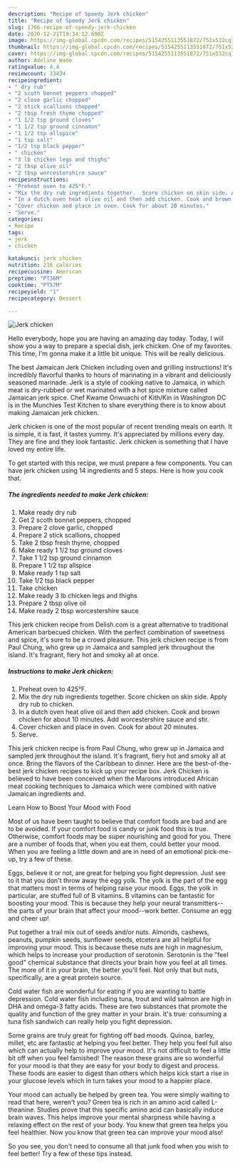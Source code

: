 ```yaml
---
description: "Recipe of Speedy Jerk chicken"
title: "Recipe of Speedy Jerk chicken"
slug: 1766-recipe-of-speedy-jerk-chicken
date: 2020-12-21T19:34:12.690Z
image: https://img-global.cpcdn.com/recipes/5154255113551872/751x532cq70/jerk-chicken-recipe-main-photo.jpg
thumbnail: https://img-global.cpcdn.com/recipes/5154255113551872/751x532cq70/jerk-chicken-recipe-main-photo.jpg
cover: https://img-global.cpcdn.com/recipes/5154255113551872/751x532cq70/jerk-chicken-recipe-main-photo.jpg
author: Adeline Wade
ratingvalue: 4.4
reviewcount: 33434
recipeingredient:
- " dry rub"
- "2 scoth bonnet peppers chopped"
- "2 clove garlic chopped"
- "2 stick scallions chopped"
- "2 tbsp fresh thyme chopped"
- "1 1/2 tsp ground cloves"
- "1 1/2 tsp ground cinnamon"
- "1 1/2 tsp allspice"
- "1 tsp salt"
- "1/2 tsp black pepper"
- " chicken"
- "3 lb chicken legs and thighs"
- "2 tbsp olive oil"
- "2 tbsp worcestershire sauce"
recipeinstructions:
- "Preheat oven to 425°F."
- "Mix the dry rub ingredients together.  Score chicken on skin side. Apply dry rub to chicken."
- "In a dutch oven heat olive oil and then add chicken. Cook and brown chicken for about 10 minutes. Add worcestershire sauce and stir."
- "Cover chicken and place in oven. Cook for about 20 minutes."
- "Serve."
categories:
- Recipe
tags:
- jerk
- chicken

katakunci: jerk chicken 
nutrition: 216 calories
recipecuisine: American
preptime: "PT36M"
cooktime: "PT57M"
recipeyield: "1"
recipecategory: Dessert

---
```



![Jerk chicken](https://img-global.cpcdn.com/recipes/5154255113551872/751x532cq70/jerk-chicken-recipe-main-photo.jpg)

Hello everybody, hope you are having an amazing day today. Today, I will show you a way to prepare a special dish, jerk chicken. One of my favorites. This time, I'm gonna make it a little bit unique. This will be really delicious.

The best Jamaican Jerk Chicken including oven and grilling instructions! It&#39;s incredibly flavorful thanks to hours of marinating in a vibrant and deliciously seasoned marinade. Jerk is a style of cooking native to Jamaica, in which meat is dry-rubbed or wet marinated with a hot spice mixture called Jamaican jerk spice. Chef Kwame Onwuachi of Kith/Kin in Washington DC is in the Munchies Test Kitchen to share everything there is to know about making Jamaican jerk chicken.

Jerk chicken is one of the most popular of recent trending meals on earth. It is simple, it is fast, it tastes yummy. It's appreciated by millions every day. They are fine and they look fantastic. Jerk chicken is something that I have loved my entire life.


To get started with this recipe, we must prepare a few components. You can have jerk chicken using 14 ingredients and 5 steps. Here is how you cook that.

<!--inarticleads1-->

##### The ingredients needed to make Jerk chicken:

1. Make ready  dry rub
1. Get 2 scoth bonnet peppers, chopped
1. Prepare 2 clove garlic, chopped
1. Prepare 2 stick scallions, chopped
1. Take 2 tbsp fresh thyme, chopped
1. Make ready 1 1/2 tsp ground cloves
1. Take 1 1/2 tsp ground cinnamon
1. Prepare 1 1/2 tsp allspice
1. Make ready 1 tsp salt
1. Take 1/2 tsp black pepper
1. Take  chicken
1. Make ready 3 lb chicken legs and thighs
1. Prepare 2 tbsp olive oil
1. Make ready 2 tbsp worcestershire sauce


This jerk chicken recipe from Delish.com is a great alternative to traditional American barbecued chicken. With the perfect combination of sweetness and spice, it&#39;s sure to be a crowd pleasure. This jerk chicken recipe is from Paul Chung, who grew up in Jamaica and sampled jerk throughout the island. It&#39;s fragrant, fiery hot and smoky all at once. 

<!--inarticleads2-->

##### Instructions to make Jerk chicken:

1. Preheat oven to 425°F.
1. Mix the dry rub ingredients together.  Score chicken on skin side. Apply dry rub to chicken.
1. In a dutch oven heat olive oil and then add chicken. Cook and brown chicken for about 10 minutes. Add worcestershire sauce and stir.
1. Cover chicken and place in oven. Cook for about 20 minutes.
1. Serve.


This jerk chicken recipe is from Paul Chung, who grew up in Jamaica and sampled jerk throughout the island. It&#39;s fragrant, fiery hot and smoky all at once. Bring the flavors of the Caribbean to dinner. Here are the best-of-the-best jerk chicken recipes to kick up your recipe box. Jerk Chicken is believed to have been conceived when the Maroons introduced African meat cooking techniques to Jamaica which were combined with native Jamaican ingredients and. 

Learn How to Boost Your Mood with Food


Most of us have been taught to believe that comfort foods are bad and are to be avoided. If your comfort food is candy or junk food this is true. Otherwise, comfort foods may be super nourishing and good for you. There are a number of foods that, when you eat them, could better your mood. When you are feeling a little down and are in need of an emotional pick-me-up, try a few of these.

Eggs, believe it or not, are great for helping you fight depression. Just see to it that you don't throw away the egg yolk. The yolk is the part of the egg that matters most in terms of helping raise your mood. Eggs, the yolk in particular, are stuffed full of B vitamins. B vitamins can be fantastic for boosting your mood. This is because they help your neural transmitters--the parts of your brain that affect your mood--work better. Consume an egg and cheer up!

Put together a trail mix out of seeds and/or nuts. Almonds, cashews, peanuts, pumpkin seeds, sunflower seeds, etcetera are all helpful for improving your mood. This is because these nuts are high in magnesium, which helps to increase your production of serotonin. Serotonin is the "feel good" chemical substance that directs your brain how you feel at all times. The more of it in your brain, the better you'll feel. Not only that but nuts, specifically, are a great protein source.

Cold water fish are wonderful for eating if you are wanting to battle depression. Cold water fish including tuna, trout and wild salmon are high in DHA and omega-3 fatty acids. These are two substances that promote the quality and function of the grey matter in your brain. It's true: consuming a tuna fish sandwich can really help you fight depression. 

Some grains are truly great for fighting off bad moods. Quinoa, barley, millet, etc are fantastic at helping you feel better. They help you feel full also which can actually help to improve your mood. It's not difficult to feel a little bit off when you feel famished! The reason these grains are so wonderful for your mood is that they are easy for your body to digest and process. These foods are easier to digest than others which helps kick start a rise in your glucose levels which in turn takes your mood to a happier place.

Your mood can actually be helped by green tea. You were simply waiting to read that here, weren't you? Green tea is rich in an amino acid called L-theanine. Studies prove that this specific amino acid can basically induce brain waves. This helps improve your mental sharpness while having a relaxing effect on the rest of your body. You knew that green tea helps you feel healthier. Now you know that green tea can improve your mood also!

So you see, you don't need to consume all that junk food when you wish to feel better! Try  a few  of  these  tips  instead.

